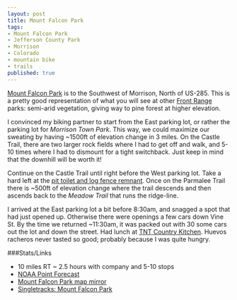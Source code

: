 ```yaml
---
layout: post
title: Mount Falcon Park
tags:
- Mount Falcon Park
- Jefferson County Park
- Morrison
- Colorado
- mountain bike
- trails
published: true
---
```

[Mount Falcon Park](http://jeffco.us/parks/parks-and-trails/mount-falcon-park/)
is to the Southwest of Morrison, North of US-285. This is a pretty good
representation of what you will see at other [Front Range](http://en.wikipedia.org/wiki/Front_Range)
parks: semi-arid vegetation, giving way to pine forest at higher elevation.

I convinced my biking partner to start from the East parking lot, or rather the
parking lot for _Morrison Town Park_. This way, we could maximize our sweating
by having ~1500ft of elevation change in 3 miles. On the Castle Trail, there are
two larger rock fields where I had to get off and walk, and 5-10 times where
I had to dismount for a tight switchback. Just keep in mind that the downhill
will be worth it!

Continue on the Castle Trail until right before the West parking lot. Take a
hard left at the
[pit toilet and log fence remnant](https://www.google.com/maps/@39.6356725,-105.2374338,96m/data=!3m1!1e3).
Once on the Parmalee Trail there is ~500ft of elevation change where the trail
descends and then ascends back to the _Meadow Trail_ that runs the ridge-line.

I arrived at the East parking lot a bit before 8:30am, and snagged a spot
that had just opened up. Otherwise there were openings a few cars down Vine St.
By the time we returned ~11:30am, it was packed out with 30 some cars out the
lot and down the street. Had lunch at
[TNT Country Kitchen](http://www.yelp.com/biz/tnt-country-kitchen-morrison).
Huevos racheros never tasted so good; probably because I was quite hungry.

###Stats/Links
- 10 miles RT ~ 2.5 hours with company and 5-10 stops
- [NOAA Point Forecast](http://forecast.weather.gov/MapClick.php?lat=39.6332253&lon=-105.2334564)
- [Mount Falcon Park map mirror](https://drive.google.com/file/d/0B0yT30uCaFvvbzhXYnBla1FNYzQ/edit?usp=sharing)
- [Singletracks: Mount Falcon Park](http://www.singletracks.com/bike-trails/mount-falcon-park.html)
